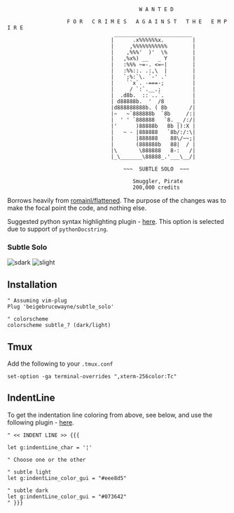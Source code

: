```text
                                          W A N T E D

                   F O R   C R I M E S   A G A I N S T   T H E   E M P I R E
                                  _________________________ 
                                 |      .x%%%%%%x.         |
                                 |     ,%%%%%%%%%%%        |
                                 |    ,%%%'  )'  \%        |
                                 |   ,%x%) __   _ Y        |
                                 |   :%%% ~=-. <=~|        |
                                 |   :%%::. .:,\  |        |
                                 |   `;%:`\. `-' .'        |
                                 |    ``x`. -===-;         |
                                 |     / `:`.__.;          |
                                 |  .d8b.  :: ..`.         |
                                 | d88888b.  '  /8         |
                                 |d888888888b. ( 8b       /|
                                 |~   ~`888888b  `8b     /:|
                                 |  ' ' `888888   `8. _ /:/|
                                 |'      )88888b   8b |):X |
                                 |   ~ - |888888   `8b/:/:\|
                                 |       |888888    88\/~~;|
                                 |       (888888b   88|  / |
                                 |\       \888888   8-:   /|
                                 |_\_______\88888_.'___\__/|

                                     ~~~  SUBTLE SOLO  ~~~

                                        Smuggler, Pirate
                                        200,000 credits
```

Borrows heavily from [romainl/flattened](https://github.com/romainl/flattened). The purpose of the changes was to make the focal point the code, and nothing else.

Suggested python syntax highlighting plugin - [here](Hyleus/vim-python-syntax). This option is selected due to support of `pythonDocstring`.

### Subtle Solo

![sdark](https://i.imgur.com/kmhTimh.png)
![slight](https://i.imgur.com/VxatK5s.png)

## Installation

```vim
" Assuming vim-plug
Plug 'beigebrucewayne/subtle_solo'

" colorscheme
colorscheme subtle_? (dark/light)
```

## Tmux

Add the following to your `.tmux.conf`

```text
set-option -ga terminal-overrides ",xterm-256color:Tc"
```

## IndentLine

To get the indentation line coloring from above, see below, and use the following plugin - [here](https://github.com/Yggdroot/indentLine).

```vim
" << INDENT LINE >> {{{

let g:indentLine_char = '¦'

" Choose one or the other

" subtle light
let g:indentLine_color_gui = "#eee8d5"

" subtle dark
let g:indentLine_color_gui = "#073642"
" }}}
```
